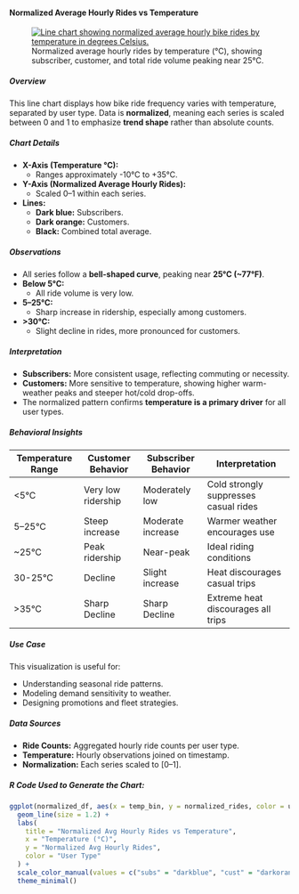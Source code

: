 #### Normalized Average Hourly Rides vs Temperature

<figure class="float-right">
  <a href="../images/Avg_Hourly_Rides_vs_Temp.svg" target="_blank" title="Select image to open full-sized chart">
    <img
      src="../images/thumbnails/Avg_Hourly_Rides_vs_Temp.svg"
      alt="Line chart showing normalized average hourly bike rides by temperature in degrees Celsius.">
  </a>
  <figcaption>
    Normalized average hourly rides by temperature (°C), showing subscriber, customer, and total ride volume peaking near 25°C.
  </figcaption>
</figure>

##### Overview

This line chart displays how bike ride frequency varies with temperature, separated by user type. Data is **normalized**, meaning each series is scaled between 0 and 1 to emphasize **trend shape** rather than absolute counts.

##### Chart Details

- **X-Axis (Temperature °C):**
  - Ranges approximately -10°C to +35°C.
- **Y-Axis (Normalized Average Hourly Rides):**
  - Scaled 0–1 within each series.
- **Lines:**
  - **Dark blue:** Subscribers.
  - **Dark orange:** Customers.
  - **Black:** Combined total average.

##### Observations

- All series follow a **bell-shaped curve**, peaking near **25°C (~77°F)**.
- **Below 5°C:**
  - All ride volume is very low.
- **5–25°C:**
  - Sharp increase in ridership, especially among customers.
- **>30°C:**
  - Slight decline in rides, more pronounced for customers.

##### Interpretation

- **Subscribers:** More consistent usage, reflecting commuting or necessity.
- **Customers:** More sensitive to temperature, showing higher warm-weather peaks and steeper hot/cold drop-offs.
- The normalized pattern confirms **temperature is a primary driver** for all user types.

##### Behavioral Insights

| Temperature Range | Customer Behavior | Subscriber Behavior | Interpretation |
|--------------------|--------------------|---------------------|----------------|
| <5°C | Very low ridership | Moderately low | Cold strongly suppresses casual rides |
| 5–25°C | Steep increase | Moderate increase | Warmer weather encourages use |
| ~25°C | Peak ridership | Near-peak | Ideal riding conditions |
| 30-25°C | Decline | Slight increase | Heat discourages casual trips |
| >35°C |Sharp Decline| Sharp Decline | Extreme heat discourages all trips |

##### Use Case

This visualization is useful for:
- Understanding seasonal ride patterns.
- Modeling demand sensitivity to weather.
- Designing promotions and fleet strategies.

##### Data Sources

- **Ride Counts:** Aggregated hourly ride counts per user type.
- **Temperature:** Hourly observations joined on timestamp.
- **Normalization:** Each series scaled to [0–1].

##### R Code Used to Generate the Chart:

```r
ggplot(normalized_df, aes(x = temp_bin, y = normalized_rides, color = user_type)) +
  geom_line(size = 1.2) +
  labs(
    title = "Normalized Avg Hourly Rides vs Temperature",
    x = "Temperature (°C)",
    y = "Normalized Avg Hourly Rides",
    color = "User Type"
  ) +
  scale_color_manual(values = c("subs" = "darkblue", "cust" = "darkorange", "avg" = "black")) +
  theme_minimal()
```
